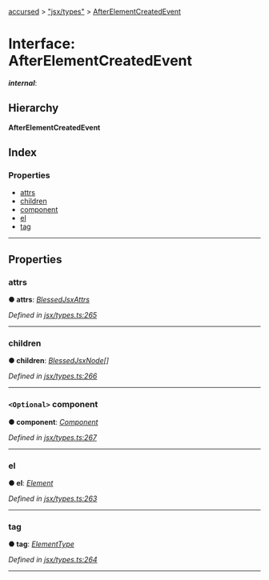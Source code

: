 [accursed](../README.md) > ["jsx/types"](../modules/_jsx_types_.md) > [AfterElementCreatedEvent](../interfaces/_jsx_types_.afterelementcreatedevent.md)

# Interface: AfterElementCreatedEvent

*__internal__*: 

## Hierarchy

**AfterElementCreatedEvent**

## Index

### Properties

* [attrs](_jsx_types_.afterelementcreatedevent.md#attrs)
* [children](_jsx_types_.afterelementcreatedevent.md#children)
* [component](_jsx_types_.afterelementcreatedevent.md#component)
* [el](_jsx_types_.afterelementcreatedevent.md#el)
* [tag](_jsx_types_.afterelementcreatedevent.md#tag)

---

## Properties

<a id="attrs"></a>

###  attrs

**● attrs**: *[BlessedJsxAttrs](../modules/_jsx_types_.md#blessedjsxattrs)*

*Defined in [jsx/types.ts:265](https://github.com/cancerberoSgx/accursed/blob/978b980/src/jsx/types.ts#L265)*

___
<a id="children"></a>

###  children

**● children**: *[BlessedJsxNode](../modules/_jsx_types_.__global.jsx.md#blessedjsxnode)[]*

*Defined in [jsx/types.ts:266](https://github.com/cancerberoSgx/accursed/blob/978b980/src/jsx/types.ts#L266)*

___
<a id="component"></a>

### `<Optional>` component

**● component**: *[Component](../classes/_jsx_component_.component.md)*

*Defined in [jsx/types.ts:267](https://github.com/cancerberoSgx/accursed/blob/978b980/src/jsx/types.ts#L267)*

___
<a id="el"></a>

###  el

**● el**: *[Element](_jsx_types_.__global.jsx.element.md)*

*Defined in [jsx/types.ts:263](https://github.com/cancerberoSgx/accursed/blob/978b980/src/jsx/types.ts#L263)*

___
<a id="tag"></a>

###  tag

**● tag**: *[ElementType](../modules/_jsx_types_.__global.jsx.md#elementtype)*

*Defined in [jsx/types.ts:264](https://github.com/cancerberoSgx/accursed/blob/978b980/src/jsx/types.ts#L264)*

___

